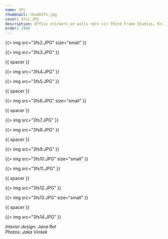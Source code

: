 ```yaml
---
name: 3fs
thumbnail: thumb3fs.jpg
cover: 3fs1.JPG
description: Office stickers on walls <br> <i> Third Frame Studios, Kranj / 2009 </i>
order: 1460
---
```


{{> img src="3fs2.JPG" size="small" }}

{{> img src="3fs3.JPG" }}

{{ spacer }}

{{> img src="3fs4.JPG" }}

{{> img src="3fs5.JPG" }}

{{ spacer }}

{{> img src="3fs6.JPG" size="small" }}

{{ spacer }}

{{> img src="3fs7.JPG" }}

{{> img src="3fs8.JPG" }}

{{ spacer }}

{{> img src="3fs9.JPG" }}

{{> img src="3fs10.JPG" size="small" }}

{{> img src="3fs11.JPG" }}

{{ spacer }}

{{> img src="3fs12.JPG" }}

{{> img src="3fs13.JPG" size="small" }}

{{ spacer }}

{{> img src="3fs14.JPG" }}

<i> Interior design: Jana Rot <br> Photos: Jaka Vinšek </i>